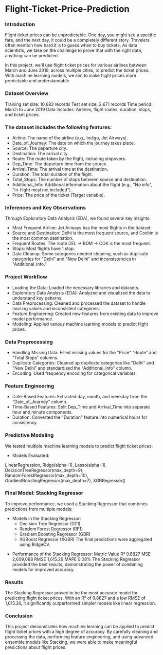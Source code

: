 # Flight-Ticket-Price-Prediction

### Introduction
Flight ticket prices can be unpredictable. One day, you might see a specific fare, and the next day, it could be a completely different story. Travelers often mention how hard it is to guess when to buy tickets. As data scientists, we take on the challenge to prove that with the right data, anything can be predicted.

In this project, we'll use flight ticket prices for various airlines between March and June 2019, across multiple cities, to predict the ticket prices. With machine learning models, we aim to make flight prices more predictable and understandable.

### Dataset Overview
Training set size: 10,683 records
Test set size: 2,671 records
Time period: March to June 2019
Data Includes: Airlines, flight routes, duration, stops, and ticket prices.

### The dataset includes the following features:

* Airline: The name of the airline (e.g., Indigo, Jet Airways).
* Date_of_Journey: The date on which the journey takes place.
* Source: The departure city.
* Destination: The arrival city.
* Route: The route taken by the flight, including stopovers.
* Dep_Time: The departure time from the source.
* Arrival_Time: The arrival time at the destination.
* Duration: The total duration of the flight.
* Total_Stops: The number of stops between source and destination.
* Additional_Info: Additional information about the flight (e.g., "No info", "In-flight meal not included").
* Price: The price of the ticket (Target variable).

### Inferences and Key Observations
Through Exploratory Data Analysis (EDA), we found several key insights:

* Most Frequent Airline: Jet Airways has the most flights in the dataset.
* Source and Destination: Delhi is the most frequent source, and Cochin is the most common destination.
* Frequent Routes: The route DEL → BOM → COK is the most frequent.
* Stops: Most flights have 1 stop.
* Data Cleanup: Some categories needed cleaning, such as duplicate categories for "Delhi" and "New Delhi" and inconsistencies in "Additional_Info."

### Project Workflow
* Loading the Data: Loaded the necessary libraries and datasets.
* Exploratory Data Analysis (EDA): Analyzed and visualized the data to understand key patterns.
* Data Preprocessing: Cleaned and processed the dataset to handle missing values and inconsistent categories.
* Feature Engineering: Created new features from existing data to improve model performance.
* Modeling: Applied various machine learning models to predict flight prices.

### Data Preprocessing
* Handling Missing Data: Filled missing values for the "Price" "Route" and "Total Stops" columns.
* Duplicate Categories: Cleaned up duplicate categories like "Delhi" and "New Delhi" and standardized the "Additional_Info" column.
* Encoding: Used frequency encoding for categorical variables.

### Feature Engineering
* Date-Based Features: Extracted day, month, and weekday from the "Date_of_Journey" column.
* Time-Based Features: Split Dep_Time and Arrival_Time into separate hour and minute components.
* Duration: Converted the "Duration" feature into numerical hours for consistency.

### Predictive Modeling
We tested multiple machine learning models to predict flight ticket prices:

* Models Evaluated:
               
LinearRegression, Ridge(alpha=1), Lasso(alpha=1), DecisionTreeRegressor(max_depth=9), RandomForestRegressor(max_depth=10), GradientBoostingRegressor(max_depth=7), XGBRegressor()	

### Final Model: Stacking Regressor
To improve performance, we used a Stacking Regressor that combines predictions from multiple models:

- Models in the Stacking Regressor:
  * Decision Tree Regressor (DT1)
  * Random Forest Regressor (RF1)
  * Gradient Boosting Regressor (GBR)
  * XGBoost Regressor (XGBR)
The final predictions were aggregated using RidgeCV.

* Performance of the Stacking Regressor:
Metric	Value
R²	0.8827
MSE	2,609,088
RMSE	1,615.26
MAPE	0.08%
The Stacking Regressor provided the best results, demonstrating the power of combining models for improved accuracy.

### Results
The Stacking Regressor proved to be the most accurate model for predicting flight ticket prices. With an R² of 0.8827 and a low RMSE of 1,615.26, it significantly outperformed simpler models like linear regression.

### Conclusion
This project demonstrates how machine learning can be applied to predict flight ticket prices with a high degree of accuracy. By carefully cleaning and processing the data, performing feature engineering, and using advanced ensemble models like Stacking, we were able to make meaningful predictions about flight prices.
